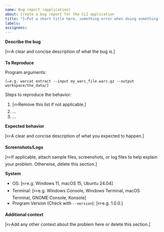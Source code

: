 ```yaml
---
name: Bug report (application)
about: Create a bug report for the CLI application
title: "[✏️Put a short title here, something error when doing something]"
labels:
assignees:
---
```


**Describe the bug**

[✏️A clear and concise description of what the bug is.]

**To Reproduce**

Program arguments:

```
[✏️e.g. warcat extract --input my_warc_file.warc.gz --output workspace/the_data/]
```

Steps to reproduce the behavior:

1. [✏️Remove this list if not applicable.]
2. ...
3. ...

**Expected behavior**

[✏️A clear and concise description of what you expected to happen.]

**Screenshots/Logs**

[✏️If applicable, attach sample files, screenshots, or log files to help explain your problem. Otherwise, delete this section.]

**System**

 - OS: [✏️e.g. Windows 11, macOS 15, Ubuntu 24.04]
 - Terminal: [✏️e.g. Windows Console, Windows Terminal, macOS Terminal, GNOME Console, Konsole]
 - Program Version (Check with `--version`): [✏️e.g. 1.0.0.]

**Additional context**

[✏️Add any other context about the problem here or delete this section.]
